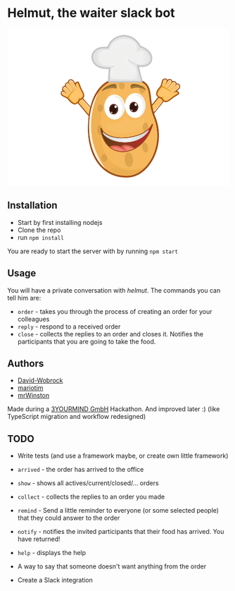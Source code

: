 # Helmut, the waiter slack bot

![Alt helmut](helmut.png "helmut")

## Installation

* Start by first installing nodejs
* Clone the repo
* run `npm install`

You are ready to start the server with by running `npm start`

## Usage

You will have a private conversation with _helmut_. The commands you can tell him are:
* `order` - takes you through the process of creating an order for your colleagues
* `reply` - respond to a received order
* `close` - collects the replies to an order and closes it. Notifies the participants that you are going to take the food.

## Authors

* [David-Wobrock](https://github.com/David-Wobrock)
* [mariotim](https://github.com/mariotim)
* [mrWinston](https://github.com/mrWinston)

Made during a [3YOURMIND GmbH](https://www.3yourmind.com) Hackathon. And improved later :) (like TypeScript migration and workflow redesigned)

## TODO

* Write tests (and use a framework maybe, or create own little framework)

* `arrived` - the order has arrived to the office
* `show` - shows all actives/current/closed/... orders
* `collect` - collects the replies to an order you made
* `remind` - Send a little reminder to everyone (or some selected people) that they could answer to the order
* `notify` - notifies the invited participants that their food has arrived. You have returned!
* `help` - displays the help

* A way to say that someone doesn't want anything from the order

* Create a Slack integration

